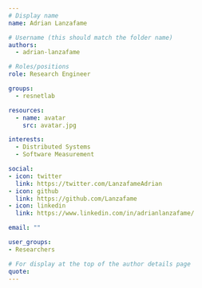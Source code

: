 ```yaml
---
# Display name
name: Adrian Lanzafame

# Username (this should match the folder name)
authors:
  - adrian-lanzafame

# Roles/positions
role: Research Engineer

groups:
  - resnetlab

resources:
  - name: avatar
    src: avatar.jpg

interests:
  - Distributed Systems
  - Software Measurement

social:
- icon: twitter
  link: https://twitter.com/LanzafameAdrian
- icon: github
  link: https://github.com/Lanzafame
- icon: linkedin
  link: https://www.linkedin.com/in/adrianlanzafame/

email: ""

user_groups:
- Researchers

# For display at the top of the author details page
quote:
---
```

